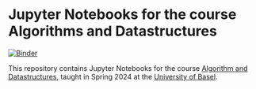 # Jupyter Notebooks for the course Algorithms and Datastructures

[![Binder](https://mybinder.org/badge_logo.svg)](https://mybinder.org/v2/gh/aibasel-teaching/ads-notebooks/main)

This repository contains Jupyter Notebooks for the course [Algorithm and Datastructures](https://dmi.unibas.ch/de/studium/computer-science-informatik/lehrangebot-fs24/10906-main-lecture-algorithms-and-data-structures/), 
taught in Spring 2024 at the [University of Basel](https://www.unibas.ch/).
